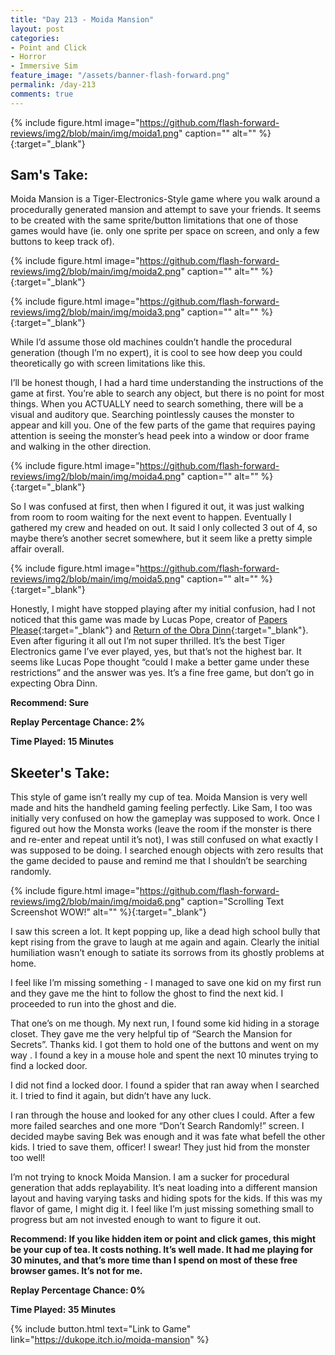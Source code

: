 ```yaml
---
title: "Day 213 - Moida Mansion"
layout: post
categories:
- Point and Click
- Horror
- Immersive Sim
feature_image: "/assets/banner-flash-forward.png"
permalink: /day-213
comments: true
---
```


{% include figure.html image="https://github.com/flash-forward-reviews/img2/blob/main/img/moida1.png" caption="" alt="" %}{:target="_blank"}
 
## Sam's Take:

Moida Mansion is a Tiger-Electronics-Style game where you walk around a procedurally generated mansion and attempt to save your friends. It seems to be created with the same sprite/button limitations that one of those games would have (ie. only one sprite per space on screen, and only a few buttons to keep track of).

{% include figure.html image="https://github.com/flash-forward-reviews/img2/blob/main/img/moida2.png" caption="" alt="" %}{:target="_blank"}

{% include figure.html image="https://github.com/flash-forward-reviews/img2/blob/main/img/moida3.png" caption="" alt="" %}{:target="_blank"}

While I’d assume those old machines couldn’t handle the procedural generation (though I’m no expert), it is cool to see how deep you could theoretically go with screen limitations like this.

I’ll be honest though, I had a hard time understanding the instructions of the game at first. You’re able to search any object, but there is no point for most things. When you ACTUALLY need to search something, there will be a visual and auditory que. Searching pointlessly causes the monster to appear and kill you. One of the few parts of the game that requires paying attention is seeing the monster’s head peek into a window or door frame and walking in the other direction.

{% include figure.html image="https://github.com/flash-forward-reviews/img2/blob/main/img/moida4.png" caption="" alt="" %}{:target="_blank"}

So I was confused at first, then when I figured it out, it was just walking from room to room waiting for the next event to happen. Eventually I gathered my crew and headed on out. It said I only collected 3 out of 4, so maybe there’s another secret somewhere, but it seem like a pretty simple affair overall. 

{% include figure.html image="https://github.com/flash-forward-reviews/img2/blob/main/img/moida5.png" caption="" alt="" %}{:target="_blank"}

Honestly, I might have stopped playing after my initial confusion, had I not noticed that this game was made by Lucas Pope, creator of [Papers Please](https://store.steampowered.com/app/239030/Papers_Please/){:target="_blank"} and [Return of the Obra Dinn](https://store.steampowered.com/app/653530/Return_of_the_Obra_Dinn/){:target="_blank"}. Even after figuring it all out I’m not super thrilled. It’s the best Tiger Electronics game I’ve ever played, yes, but that’s not the highest bar. It seems like Lucas Pope thought “could I make a better game under these restrictions” and the answer was yes. It’s a fine free game, but don’t go in expecting Obra Dinn.

**Recommend: Sure**

**Replay Percentage Chance: 2%**

**Time Played: 15 Minutes** 

## Skeeter's Take:

This style of game isn’t really my cup of tea. Moida Mansion is very well made and hits the handheld gaming feeling perfectly. Like Sam, I too was initially very confused on how the gameplay was supposed to work. Once I figured out how the Monsta works (leave the room if the monster is there and re-enter and repeat until it’s not), I was still confused on what exactly I was supposed to be doing. I searched enough objects with zero results that the game decided to pause and remind me that I shouldn’t be searching randomly. 

{% include figure.html image="https://github.com/flash-forward-reviews/img2/blob/main/img/moida6.png" caption="Scrolling Text Screenshot WOW!" alt="" %}{:target="_blank"}

I saw this screen a lot. It kept popping up, like a dead high school bully that kept rising from the grave to laugh at me again and again. Clearly the initial humiliation wasn’t enough to satiate its sorrows from its ghostly problems at home. 

I feel like I’m missing something - I managed to save one kid on my first run and they gave me the hint to follow the ghost to find the next kid. I proceeded to run into the ghost and die. 

That one’s on me though. 
My next run, I found some kid hiding in a storage closet. They gave me the very helpful tip of “Search the Mansion for Secrets”. Thanks kid. I got them to hold one of the buttons and went on my way . I found a key in a mouse hole and spent the next 10 minutes trying to find a locked door. 

I did not find a locked door. 
I found a spider that ran away when I searched it. I tried to find it again, but didn’t have any luck. 

I ran through the house and looked for any other clues I could. After a few more failed searches and one more “Don’t Search Randomly!” screen. I decided maybe saving Bek was enough and it was fate what befell the other kids. I tried to save them, officer! I swear! They just hid from the monster too well! 

I’m not trying to knock Moida Mansion. I am a sucker for procedural generation that adds replayability. It’s neat loading into a different mansion layout and having varying tasks and hiding spots for the kids. If this was my flavor of game, I might dig it. I feel like I’m just missing something small to progress but am not invested enough to want to figure it out. 

**Recommend: If you like hidden item or point and click games, this might be your cup of tea. It costs nothing. It’s well made. It had me playing for 30 minutes, and that’s more time than I spend on most of these free browser games. It’s not for me.**

**Replay Percentage Chance: 0%**

**Time Played: 35 Minutes** 

{% include button.html text="Link to Game" link="https://dukope.itch.io/moida-mansion" %}